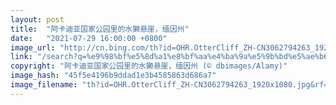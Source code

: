 ```yaml
---
layout: post
title:  "阿卡迪亚国家公园里的水獭悬崖，缅因州"
date:   "2021-07-29 16:00:00 +0800"
image_url: "http://cn.bing.com/th?id=OHR.OtterCliff_ZH-CN3062794263_1920x1080.jpg&rf=LaDigue_1920x1080.jpg&pid=hp"
link: "/search?q=%e9%98%bf%e5%8d%a1%e8%bf%aa%e4%ba%9a%e5%9b%bd%e5%ae%b6%e5%85%ac%e5%9b%ad&form=hpcapt&mkt=zh-cn"
copyright: "阿卡迪亚国家公园里的水獭悬崖，缅因州 (© dbimages/Alamy)"
image_hash: "45f5e4196b9ddad1e3b4585863d686a7"
image_filename: "th?id=OHR.OtterCliff_ZH-CN3062794263_1920x1080.jpg&rf=LaDigue_1920x1080.jpg&pid=hp"
---
```

